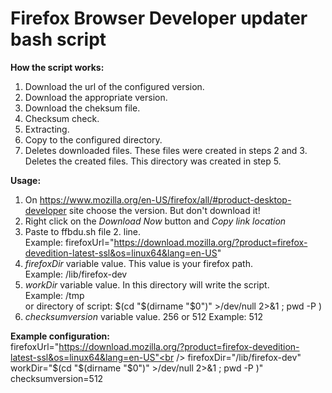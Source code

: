 <h1>Firefox Browser Developer updater bash script</h1>

<b>How the script works:</b>
1. Download the url of the configured version.
2. Download the appropriate version.
3. Download the cheksum file.
4. Checksum check.
5. Extracting.
7. Copy to the configured directory.
8. Deletes downloaded files. These files were created in steps 2 and 3. Deletes the created files. This directory was created in step 5.



<b>Usage:</b>
1. On https://www.mozilla.org/en-US/firefox/all/#product-desktop-developer site choose the version. But don't download it!
2. Right click on the <i>Download Now</i> button and <i>Copy link location</i>
3. Paste to ffbdu.sh file 2. line.<br />
   Example: firefoxUrl="https://download.mozilla.org/?product=firefox-devedition-latest-ssl&os=linux64&lang=en-US"
4. <i>firefoxDir</i> variable value. This value is your firefox path.<br />
   Example: /lib/firefox-dev
5. <i>workDir</i> variable value. In this directory will write the script.<br />
   Example: /tmp<br />
	 or directory of script: $(cd "$(dirname "$0")" >/dev/null 2>&1 ; pwd -P )
6. <i>checksumversion</i> variable value. 256 or 512
   Example: 512

<b>Example configuration:</b><br />
firefoxUrl="https://download.mozilla.org/?product=firefox-devedition-latest-ssl&os=linux64&lang=en-US"<br />
firefoxDir="/lib/firefox-dev"<br />
workDir="$(cd "$(dirname "$0")" >/dev/null 2>&1 ; pwd -P )"<br />
checksumversion=512
